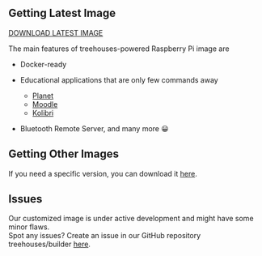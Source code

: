 ## Getting Latest Image

[DOWNLOAD LATEST IMAGE](http://dev.ole.org/latest.img.gz)

The main features of treehouses-powered Raspberry Pi image are

* Docker-ready
* Educational applications that are only few commands away
  * [Planet](https://github.com/open-learning-exchange/planet/)
  * [Moodle](https://github.com/treehouses/moodole)
  * [Kolibri](https://github.com/treehouses/kolibri)
  

* Bluetooth Remote Server, and many more 😀

## Getting Other Images

If you need a specific version, you can download it [here](http://dev.ole.org/).

## Issues

Our customized image is under active development and might have some minor flaws.  
Spot any issues? Create an issue in our GitHub repository treehouses/builder [here](https://github.com/treehouses/builder/issues).
